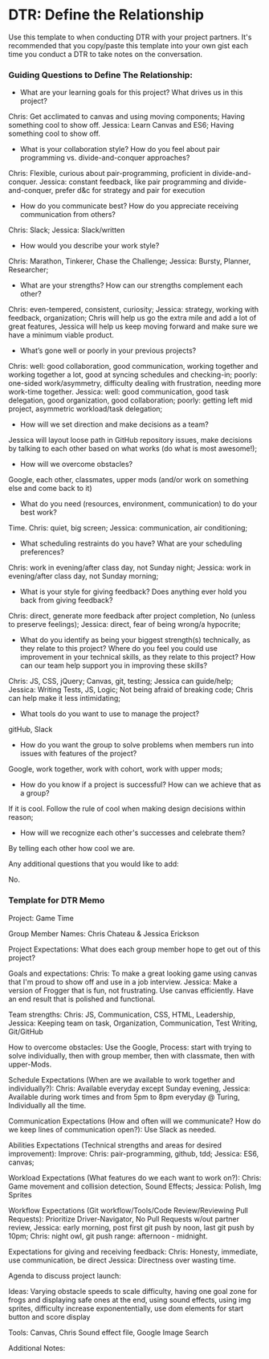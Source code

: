 # DTR: Define the Relationship

Use this template to when conducting DTR with your project partners. It's recommended that you copy/paste this template into your own gist each time you conduct a DTR to take notes on the conversation. 

### Guiding Questions to Define The Relationship:

* What are your learning goals for this project? What drives us in this project?

Chris: Get acclimated to canvas and using moving components; Having something cool to show off. Jessica: Learn Canvas and ES6; Having something cool to show off.

* What is your collaboration style? How do you feel about pair programming vs. divide-and-conquer approaches?

Chris: Flexible, curious about pair-programming, proficient in divide-and-conquer. Jessica: constant feedback, like pair programming and divide-and-conquer, prefer d&c for strategy and pair for execution

* How do you communicate best? How do you appreciate receiving communication from others?

Chris: Slack; Jessica: Slack/written

* How would you describe your work style?

Chris: Marathon, Tinkerer, Chase the Challenge; Jessica: Bursty, Planner, Researcher;

* What are your strengths? How can our strengths complement each other?

Chris: even-tempered, consistent, curiosity; Jessica: strategy, working with feedback, organization; Chris will help us go the extra mile and add a lot of great features, Jessica will help us keep moving forward and make sure we have a minimum viable product.

* What’s gone well or poorly in your previous projects?

Chris: well: good collaboration, good communication, working together and working together a lot, good at syncing schedules and checking-in; poorly: one-sided work/asymmetry, difficulty dealing with frustration, needing more work-time together. Jessica: well: good communication, good task delegation, good organization, good collaboration; poorly: getting left mid project, asymmetric workload/task delegation;

* How will we set direction and make decisions as a team?

Jessica will layout loose path in GitHub repository issues, make decisions by talking to each other based on what works (do what is most awesome!);

* How will we overcome obstacles?

Google, each other, classmates, upper mods (and/or work on something else and come back to it)

* What do you need (resources, environment, communication) to do your best work?

Time. Chris: quiet, big screen; Jessica: communication, air conditioning;

* What scheduling restraints do you have? What are your scheduling preferences?

Chris: work in evening/after class day, not Sunday night; Jessica: work in evening/after class day, not Sunday morning;

* What is your style for giving feedback? Does anything ever hold you back from giving feedback?

Chris: direct, generate more feedback after project completion, No (unless to preserve feelings); Jessica: direct, fear of being wrong/a hypocrite;

* What do you identify as being your biggest strength(s) technically, as they relate to this project? Where do you feel you could use improvement in your technical skills, as they relate to this project? How can our team help support you in improving these skills?

Chris: JS, CSS, jQuery; Canvas, git, testing; Jessica can guide/help; Jessica: Writing Tests, JS, Logic; Not being afraid of breaking code; Chris can help make it less intimidating;

* What tools do you want to use to manage the project?

gitHub, Slack

* How do you want the group to solve problems when members run into issues with features of the project?

Google, work together, work with cohort, work with upper mods;

* How do you know if a project is successful? How can we achieve that as a group?

If it is cool. Follow the rule of cool when making design decisions within reason;

* How will we recognize each other's successes and celebrate them?

By telling each other how cool we are.

Any additional questions that you would like to add:

No.




### Template for DTR Memo

Project: Game Time

Group Member Names: Chris Chateau & Jessica Erickson

Project Expectations: What does each group member hope to get out of this project? 

Goals and expectations: Chris: To make a great looking game using canvas that I'm proud to show off and use in a job interview. Jessica: Make a version of Frogger that is fun, not frustrating. Use canvas efficiently. Have an end result that is polished and functional.
  
Team strengths: Chris: JS, Communication, CSS, HTML, Leadership, Jessica: Keeping team on task, Organization, Communication, Test Writing, Git/GitHub

How to overcome obstacles: Use the Google, Process: start with trying to solve individually, then with group member, then with classmate, then with upper-Mods.

Schedule Expectations (When are we available to work together and individually?): Chris: Available everyday except Sunday evening, Jessica: Available during work times and from 5pm to 8pm everyday @ Turing, Individually all the time.

Communication Expectations (How and often will we communicate? How do we keep lines of communication open?): Use Slack as needed.

Abilities Expectations (Technical strengths and areas for desired improvement): Improve: Chris: pair-programming, github, tdd; Jessica: ES6, canvas;

Workload Expectations (What features do we each want to work on?): Chris: Game movement and collision detection, Sound Effects; Jessica: Polish, Img Sprites

Workflow Expectations (Git workflow/Tools/Code Review/Reviewing Pull Requests): Prioritize Driver-Navigator, No Pull Requests w/out partner review, Jessica: early morning, post first git push by noon, last git push by 10pm; Chris: night owl, git push range: afternoon - midnight.

Expectations for giving and receiving feedback: Chris: Honesty, immediate, use communication, be direct Jessica: Directness over wasting time.

Agenda to discuss project launch:

Ideas: Varying obstacle speeds to scale difficulty, having one goal zone for frogs and displaying safe ones at the end, using sound effects, using img sprites, difficulty increase exponententially, use dom elements for start button and score display
 
Tools: Canvas, Chris Sound effect file, Google Image Search

Additional Notes: